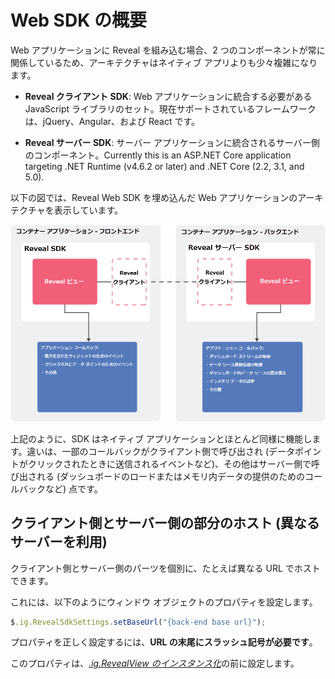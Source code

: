 # Web SDK の概要

Web アプリケーションに Reveal を組み込む場合、2 つのコンポーネントが常に関係しているため、アーキテクチャはネイティブ アプリよりも少々複雑になります。

  - **Reveal クライアント SDK**: Web アプリケーションに統合する必要がある JavaScript ライブラリのセット。現在サポートされているフレームワークは、jQuery、Angular、および React です。

  - **Reveal サーバー SDK**: サーバー アプリケーションに統合されるサーバー側のコンポーネント。Currently this is an ASP.NET Core application targeting .NET Runtime (v4.6.2 or later) and .NET Core (2.2, 3.1, and 5.0).

以下の図では、Reveal Web SDK を埋め込んだ Web アプリケーションのアーキテクチャを表示しています。

<img src="images/sdk_web_diagram_web.png" alt="sdk\_web\_diagram\_web" class="responsive-img"/>

上記のように、SDK はネイティブ アプリケーションとほとんど同様に機能します。違いは、一部のコールバックがクライアント側で呼び出され (データポイントがクリックされたときに送信されるイベントなど)、その他はサーバー側で呼び出される (ダッシュボードのロードまたはメモリ内データの提供のためのコールバックなど) 点です。

<a name='host-client-server-separate'></a>
## クライアント側とサーバー側の部分のホスト (異なるサーバーを利用)

クライアント側とサーバー側のパーツを個別に、たとえば異なる URL でホストできます。

これには、以下のようにウィンドウ オブジェクトのプロパティを設定します。

``` js
$.ig.RevealSdkSettings.setBaseUrl("{back-end base url}");
```

プロパティを正しく設定するには、**URL の末尾にスラッシュ記号が必要です**。

このプロパティは、[*.ig.RevealView のインスタンス化*](~/jp/developer/web-sdk/setup-configuration.html#instantiating-the-web-client-sdk)の前に設定します。